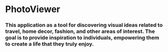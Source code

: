 # PhotoViewer
### This application as a tool for discovering visual ideas related to travel, home decor, fashion, and other areas of interest. The goal is to provide inspiration to individuals, empowering them to create a life that they truly enjoy.
